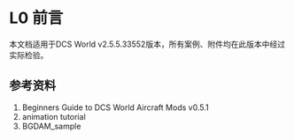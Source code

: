 # L0 前言

本文档适用于DCS World v2.5.5.33552版本，所有案例、附件均在此版本中经过实际检验。



## 参考资料

1. Beginners Guide to DCS World Aircraft Mods v0.5.1
1. animation tutorial
1. BGDAM_sample